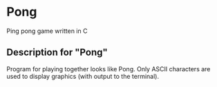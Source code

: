 # Pong
Ping pong game written in C

## Description for "Pong"
Program for playing together looks like Pong. Only ASCII characters are used to display graphics (with output to the terminal).
